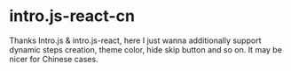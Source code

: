 # intro.js-react-cn
Thanks Intro.js &amp; intro.js-react, here I just wanna additionally support dynamic steps creation, theme color, hide skip button and so on. It may be nicer for Chinese cases. 
